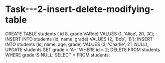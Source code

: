 # Task---2-insert-delete-modifying-table
CREATE TABLE students (     id 8,     grade VARde) VALUES (1, 'Alice', 20, 'A');   INSERT INTO students (id, name, grade) VALUES (2, 'Bob', 'B');   INSERT INTO students (id, name, age, grade) VALUES (3, 'Charlie', 21, NULL);  UPDATE students SET grade = 'A+' WHERE id = 2;   DELETE FROM students WHERE grade IS NULL;   SELECT * FROM students;
